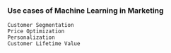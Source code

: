 ### Use cases of Machine Learning in Marketing
    Customer Segmentation 
    Price Optimization
    Personalization
    Customer Lifetime Value

